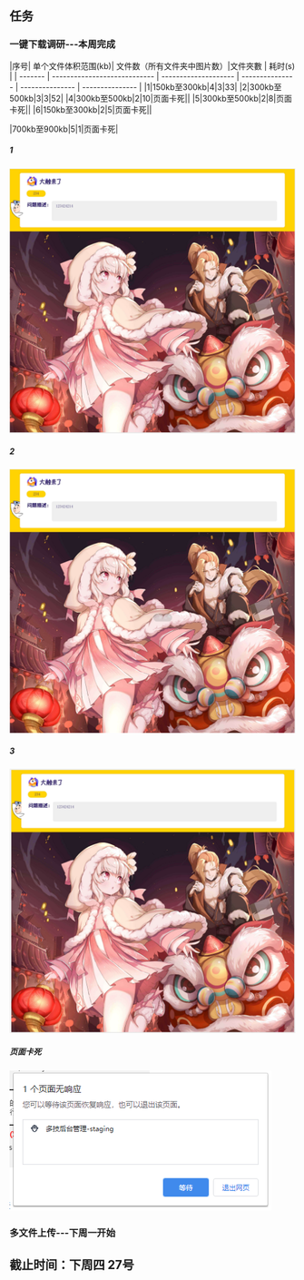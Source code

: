 ## 任务

### 一键下载调研---本周完成

|序号| 单个文件体积范围(kb)| 文件数（所有文件夹中图片数）|文件夾數 | 耗时(s) |
| ------- | ---------------------------- | -------------------- | --------------- | --------------- | --------------- |
|1|150kb至300kb|4|3|33|
|2|300kb至500kb|3|3|52|
|4|300kb至500kb|2|10|页面卡死||
|5|300kb至500kb|2|8|页面卡死||
|6|150kb至300kb|2|5|页面卡死||


|700kb至900kb|5|1|页面卡死|



##### 1

![image-20200821154236418](image-20200821154236418.png)

##### 2

![image-20200821154939006](image-20200821154939006.png)

##### 3

![image-20200821155203321](image-20200821155203321.png)

##### 页面卡死

![image-20200821152800644](image-20200821152800644.png)

### 多文件上传---下周一开始





## 截止时间：下周四 27号









